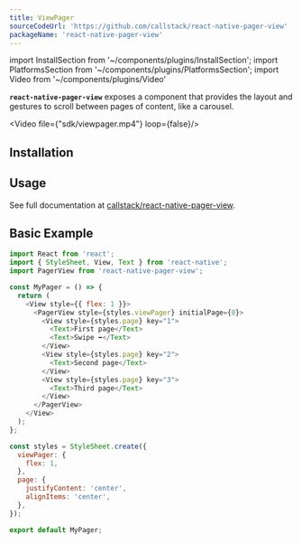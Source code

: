 ```yaml
---
title: ViewPager
sourceCodeUrl: 'https://github.com/callstack/react-native-pager-view'
packageName: 'react-native-pager-view'
---
```


import InstallSection from '~/components/plugins/InstallSection';
import PlatformsSection from '~/components/plugins/PlatformsSection';
import Video from '~/components/plugins/Video'

**`react-native-pager-view`** exposes a component that provides the layout and gestures to scroll between pages of content, like a carousel.

<Video file={"sdk/viewpager.mp4"} loop={false}/>

<PlatformsSection android emulator ios simulator />

## Installation

<InstallSection packageName="react-native-pager-view" href="https://github.com/callstack/react-native-pager-view#linking" />

## Usage

See full documentation at [callstack/react-native-pager-view](https://github.com/callstack/react-native-pager-view).

## Basic Example

```js
import React from 'react';
import { StyleSheet, View, Text } from 'react-native';
import PagerView from 'react-native-pager-view';

const MyPager = () => {
  return (
    <View style={{ flex: 1 }}>
      <PagerView style={styles.viewPager} initialPage={0}>
        <View style={styles.page} key="1">
          <Text>First page</Text>
          <Text>Swipe ➡️</Text>
        </View>
        <View style={styles.page} key="2">
          <Text>Second page</Text>
        </View>
        <View style={styles.page} key="3">
          <Text>Third page</Text>
        </View>
      </PagerView>
    </View>
  );
};

const styles = StyleSheet.create({
  viewPager: {
    flex: 1,
  },
  page: {
    justifyContent: 'center',
    alignItems: 'center',
  },
});

export default MyPager;
```
